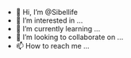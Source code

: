 - 👋 Hi, I’m @Sibellife
- 👀 I’m interested in ...
- 🌱 I’m currently learning ...
- 💞️ I’m looking to collaborate on ...
- 📫 How to reach me ...

<!---
Sibellife/Sibellife is a ✨ special ✨ repository because its `README.md` (this file) appears on your GitHub profile.
You can click the Preview link to take a look at your changes.
--->
